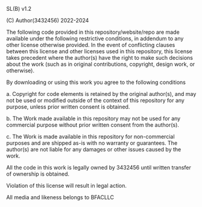 SL(B) v1.2

(C) Author(3432456) 2022-2024

The following code provided in this repository/website/repo are made available under the following restrictive conditions, in addendum to any other license otherwise provided. In the event of conflicting clauses between this license and other licenses used in this repository, this license takes precedent where the author(s) have the right to make such decisions about the work (such as in original contributions, copyright, design work, or otherwise).

By downloading or using this work you agree to the following conditions

a. Copyright for code elements is retained by the original author(s), and may not be used or modified outside of the context of this repository for any purpose, unless prior written consent is obtained.

b. The Work made available in this repository may not be used for any commercial purpose without prior written consent from the author(s).

c. The Work is made available in this repository for non-commercial purposes and are shipped as-is with no warranty or guarantees. The author(s) are not liable for any damages or other issues caused by the work.

All the code in this work is legally owned by 3432456 until written transfer of ownership is obtained. 

Violation of this license will result in legal action.

All media and likeness belongs to BFACLLC
